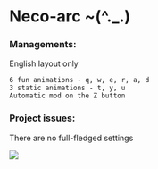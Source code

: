 # Neco-arc ~(^._.)

### Managements:
English layout only

```
6 fun animations - q, w, e, r, a, d
3 static animations - t, y, u
Automatic mod on the Z button
```
### Project issues:
There are no full-fledged settings

![](https://media1.tenor.com/m/U1oUgpsIfjQAAAAC/neco-arc-neco-arc-dance.gif)
